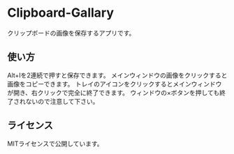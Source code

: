 # Clipboard-Gallary
クリップボードの画像を保存するアプリです。

## 使い方
Alt+Iを2連続で押すと保存できます。
メインウィンドウの画像をクリックすると画像をコピーできます。
トレイのアイコンをクリックするとメインウィンドウが開き、右クリックで完全に終了できます。
ウィンドウの×ボタンを押しても終了されないので注意して下さい。

## ライセンス
MITライセンスで公開しています。